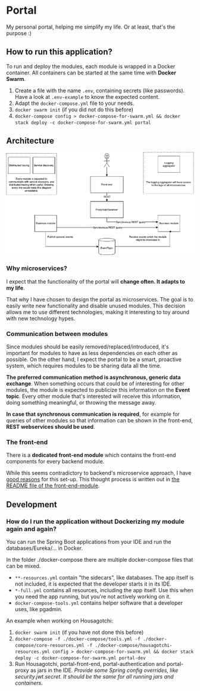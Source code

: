 # Portal
My personal portal, helping me simplify my life. Or at least, that's the purpose :)

## How to run this application?
To run and deploy the modules, each module is wrapped in a Docker container. All containers can be started at the same time with **Docker Swarm**.

1. Create a file with the name `.env`, containing secrets (like passwords). Have a look at `.env-example` to know the expected content.
1. Adapt the `docker-compose.yml` file to your needs.
1. `docker swarm init` (if you did not do this before)
1. `docker-compose config > docker-compose-for-swarm.yml && docker stack deploy -c docker-compose-for-swarm.yml portal`

## Architecture
![High-level-architecure](documentation/high-level-architecture.png)

### Why microservices?
I expect that the functionality of the portal will **change often. It adapts to my life**.

That why I have chosen to design the portal as microservices. The goal is to easily write new functionality and disable unused modules. This decision allows me to use different technologies, making it interesting to toy around with new technology hypes.

### Communication between modules
Since modules should be easily removed/replaced/introduced, it's important for modules to have as less dependencies on each other as possible. On the other hand, I expect the portal to be a smart, proactive system, which requires modules to be sharing data all the time.

**The preferred communication method is asynchronous, generic data exchange**. When something occurs that could be of interesting for other modules, the module is expected to publicize this information on the **Event topic**. Every other module that's interested will receive this information, doing something meaningful, or throwing the message away.

**In case that synchronous communication is required**, for example for queries of other modules so that information can be shown in the front-end, **REST  webservices should be used**. 

### The front-end
There is a **dedicated front-end module** which contains the front-end components for every backend module.

While this seems contradictory to backend's microservice approach, I have [good reasons](https://github.com/stainii/portal-front-end) for this set-up. This thought process is written out in [the README file of the front-end-module](https://github.com/stainii/portal-front-end).


## Development
### How do I run the application without Dockerizing my module again and again?
You can run the Spring Boot applications from your IDE and run the databases/Eureka/... in Docker.

In the folder ./docker-compose there are multiple docker-compose files that can be mixed.
* `**-resources.yml` contain "the sidecars", like databases. The app itself is not included, it is expected that the developer starts it in its IDE.
* `*-full.yml` contains all resources, including the app itself. Use this when you need the app running, but you're not actively working on it.
* `docker-compose-tools.yml` contains helper software that a developer uses, like pgadmin.

An example when working on Housagotchi:
1. `docker swarm init` (if you have not done this before)
1. `docker-compose -f ./docker-compose/tools.yml -f ./docker-compose/core-resources.yml -f ./docker-compose/housagotchi-resources.yml config > docker-compose-for-swarm.yml && docker stack deploy -c docker-compose-for-swarm.yml portal-dev`
1. Run Housagotchi, portal-front-end, portal-authentication and portal-proxy as jars in the IDE. *Provide some Spring config overrides, like security.jwt.secret. It should be the same for all running jars and containers.*
